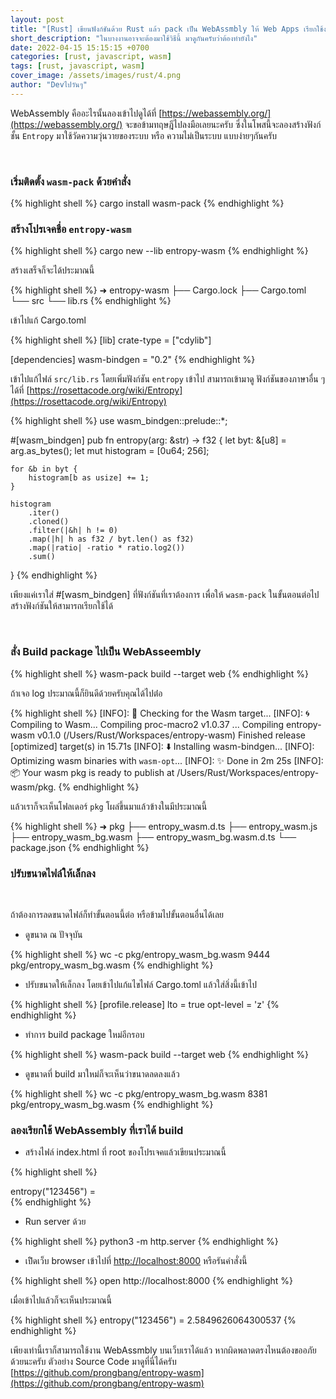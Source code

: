 ```yaml
---
layout: post
title: "[Rust] เขียนฟังก์ชันด้วย Rust แล้ว pack เป็น WebAssmbly ให้ Web Apps เรียกใช้งาน"
short_description: "ในบางงานอาจจะต้องมาใช้วิธีนี้ มาดูกันครับว่าต้องทำยังไง"
date: 2022-04-15 15:15:15 +0700
categories: [rust, javascript, wasm]
tags: [rust, javascript, wasm]
cover_image: /assets/images/rust/4.png
author: "Devไปวันๆ"
---
```


WebAssembly คืออะไรนั้นลองเข้าไปดูได้ที่ [https://webassembly.org/](https://webassembly.org/) จะขอข้ามทฤษฎีไปลงมือเลยนะครับ ซึ่งในโพสนี้จะลองสร้างฟังก์ชั้น `Entropy` มาใช้วัดความวุ่นวายของระบบ หรือ ความไม่เป็นระบบ แบบง่ายๆกันครับ

<br>

### เริ่มติดตั้ง `wasm-pack` ด้วยคำสั่ง

{% highlight shell %}
cargo install wasm-pack
{% endhighlight %}


### สร้างโปรเจคชื่อ `entropy-wasm`

{% highlight shell %}
cargo new --lib entropy-wasm 
{% endhighlight %}

สร้างเสร็จก็จะได้ประมาณนี้

{% highlight shell %}
➜  entropy-wasm
├── Cargo.lock
├── Cargo.toml
└── src
    └── lib.rs
{% endhighlight %}


เข้าไปแก้ Cargo.toml 

{% highlight shell %}
[lib]
crate-type = ["cdylib"]

[dependencies]
wasm-bindgen = "0.2"
{% endhighlight %}

เข้าไปแก้ไฟล์ `src/lib.rs` โดยเพิ่มฟังก์ชัน `entropy` เข้าไป สามารถเข้ามาดู ฟังก์ชันของภาษาอื่น ๆได้ที่ [https://rosettacode.org/wiki/Entropy](https://rosettacode.org/wiki/Entropy)

{% highlight shell %}
use wasm_bindgen::prelude::*;

#[wasm_bindgen]
pub fn entropy(arg: &str) -> f32 {
    let byt: &[u8] = arg.as_bytes();
    let mut histogram = [0u64; 256];

    for &b in byt {
        histogram[b as usize] += 1;
    }

    histogram
        .iter()
        .cloned()
        .filter(|&h| h != 0)
        .map(|h| h as f32 / byt.len() as f32)
        .map(|ratio| -ratio * ratio.log2())
        .sum()
}
{% endhighlight %}

เพียงแค่เราใส่ #[wasm_bindgen] ที่ฟังก์ชันที่เราต้องการ เพื่อให้ `wasm-pack` ในขั้นตอนต่อไปสร้างฟังก์ชันให้สามารถเรียกใช้ได้

<br>

### สั่ง Build package ไปเป็น WebAsseembly

{% highlight shell %}
wasm-pack build --target web
{% endhighlight %}


ถ้าเจอ log ประมาณนี้ก็ยินดีด้วยครับคุณได้ไปต่่อ

{% highlight shell %}
[INFO]: 🎯  Checking for the Wasm target...
[INFO]: 🌀  Compiling to Wasm...
   Compiling proc-macro2 v1.0.37
   ...
   Compiling entropy-wasm v0.1.0 (/Users/Rust/Workspaces/entropy-wasm)
    Finished release [optimized] target(s) in 15.71s
[INFO]: ⬇️  Installing wasm-bindgen...
[INFO]: Optimizing wasm binaries with `wasm-opt`...
[INFO]: ✨   Done in 2m 25s
[INFO]: 📦   Your wasm pkg is ready to publish at /Users/Rust/Workspaces/entropy-wasm/pkg.
{% endhighlight %}

แล้วเราก็จะเห็นโฟลเดอร์ `pkg` โผล่ขึ้นมาแล้วข้างในมีประมาณนี้

{% highlight shell %}
➜  pkg
├── entropy_wasm.d.ts
├── entropy_wasm.js
├── entropy_wasm_bg.wasm
├── entropy_wasm_bg.wasm.d.ts
└── package.json
{% endhighlight %}


### ปรับขนาดไฟล์ให้เล็กลง

<br>

ถ้าต้องการลดขนาดไฟล์ก็ทำขั้นตอนนี้ต่อ หรือข้ามไปขั้นตอนอื่นได้เลย

- ดูขนาด ณ ปัจจุบัน

{% highlight shell %}
wc -c pkg/entropy_wasm_bg.wasm
   9444 pkg/entropy_wasm_bg.wasm
{% endhighlight %}

- ปรับขนาดให้เล็กลง โดยเข้าไปแก้แไขไฟล์ Cargo.toml แล้วใส่สิ่งนี้เข้าไป

{% highlight shell %}
[profile.release]
lto = true
opt-level = 'z'
{% endhighlight %}

- ทำการ build package ใหม่อีกรอบ

{% highlight shell %}
wasm-pack build --target web
{% endhighlight %}

- ดูขนาดที่ build มาใหม่ก็จะเห็นว่าขนาดลดลงแล้ว

{% highlight shell %}
wc -c pkg/entropy_wasm_bg.wasm
   8381 pkg/entropy_wasm_bg.wasm
{% endhighlight %}

### ลองเรียกใช้ WebAssembly ที่เราได้ build

- สร้างไฟล์ index.html ที่ root ของโปรเจคแล้วเขียนประมาณนี้

{% highlight shell %}
<div>
    <div>entropy("123456") = <span id="result"></span></div>
    <script type="module">
      import init, {entropy} from "./pkg/entropy_wasm.js";
      init()
        .then(() => {
          let value = entropy("123456");
          document.getElementById("result").innerText = value;
        });
    </script>
</div>
{% endhighlight %}

- Run server ด้วย

{% highlight shell %}
python3 -m http.server
{% endhighlight %}

- เปิิดเว็บ browser เข้าไปที่ [http://localhost:8000](http://localhost:8000) หรือรันคำสั่งนี้

{% highlight shell %}
open http://localhost:8000
{% endhighlight %}

เมื่อเข้าไปแล้วก็จะเห็นประมาณนี้

{% highlight shell %}
entropy("123456") = 2.5849626064300537
{% endhighlight %}

เพียงเท่านี้เราก็สามารถใช้งาน WebAssmbly บนเว็บเราได้แล้ว หากผิดพลาดตรงไหนต้องขออภัยด้วยนะครับ ตัวอย่าง Source Code มาดูที่นี่ได้ครับ [https://github.com/prongbang/entropy-wasm](https://github.com/prongbang/entropy-wasm)
